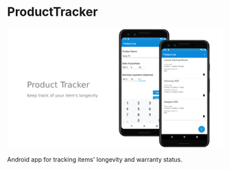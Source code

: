 # ProductTracker
<p align="center">
  <img src="./README/thumb.png" />
</p>
Android app for tracking items' longevity and warranty status.
